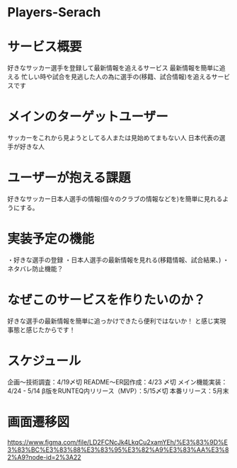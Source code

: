# Players-Serach
# サービス概要
好きなサッカー選手を登録して最新情報を追えるサービス
最新情報を簡単に追える
忙しい時や試合を見逃した人の為に選手の(移籍、試合情報)を追えるサービスです

# メインのターゲットユーザー
サッカーをこれから見ようとしてる人または見始めてまもない人
日本代表の選手が好きな人

# ユーザーが抱える課題
好きなサッカー日本人選手の情報(個々のクラブの情報などを)を簡単に見れるようにする。

# 実装予定の機能
・好きな選手の登録
・日本人選手の最新情報を見れる(移籍情報、試合結果、)
・ネタバレ防止機能？

# なぜこのサービスを作りたいのか？
好きな選手の最新情報を簡単に追っかけできたら便利ではないか！
と感じ実現事態と感じたからです！

# スケジュール
企画〜技術調査：4/19〆切
README〜ER図作成：4/23 〆切
メイン機能実装：4/24 - 5/14
β版をRUNTEQ内リリース（MVP）：5/15〆切
本番リリース：5月末

# 画面遷移図
https://www.figma.com/file/LD2FCNcJk4LkqCu2xamYEh/%E3%83%9D%E3%83%BC%E3%83%88%E3%83%95%E3%82%A9%E3%83%AA%E3%82%A9?node-id=2%3A22